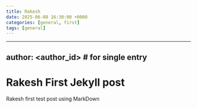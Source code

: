 ```yaml
---
title: Rakesh
date: 2025-06-08 16:30:00 +0000 
categories: [general, first]
tags: [general]
---
```

---
author: <author_id>                     # for single entry
---
# Rakesh First Jekyll post

Rakesh first test post using MarkDown
